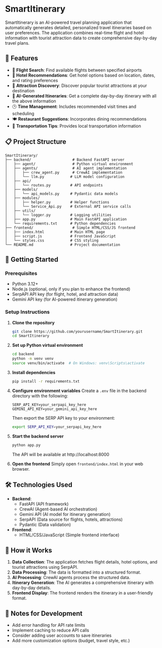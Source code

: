 # SmartItinerary

SmartItinerary is an AI-powered travel planning application that automatically generates detailed, personalized travel itineraries based on user preferences. The application combines real-time flight and hotel information with tourist attraction data to create comprehensive day-by-day travel plans.

## 🌟 Features

- 🛫 **Flight Search**: Find available flights between specified airports
- 🏨 **Hotel Recommendations**: Get hotel options based on location, dates, and rating preferences
- 🗿 **Attraction Discovery**: Discover popular tourist attractions at your destination
- 📝 **AI-Generated Itineraries**: Get a complete day-by-day itinerary with all the above information
- 🕒 **Time Management**: Includes recommended visit times and scheduling
- 🍽️ **Restaurant Suggestions**: Incorporates dining recommendations
- 🚗 **Transportation Tips**: Provides local transportation information

## 📋 Project Structure

```
SmartItinerary/
├── backend/                   # Backend FastAPI server
│   ├── agent/                 # Python virtual environment
│   ├── agents/                # AI agent implementation
│   │   ├── crew_agent.py      # CrewAI implementation
│   │   └── llm.py            # LLM model configuration
│   ├── api/
│   │   └── routes.py         # API endpoints
│   ├── models/
│   │   └── api_models.py     # Pydantic data models
│   ├── modules/
│   │   ├── helper.py         # Helper functions
│   │   └── Service_Api.py    # External API service calls
│   ├── utils/
│   │   └── logger.py         # Logging utilities
│   ├── app.py                # Main FastAPI application
│   └── requirements.txt      # Python dependencies
├── frontend/                  # Simple HTML/CSS/JS frontend
│   ├── index.html            # Main HTML page
│   ├── script.js             # Frontend JavaScript
│   └── styles.css            # CSS styling
└── README.md                 # Project documentation
```

## 🚀 Getting Started

### Prerequisites

- Python 3.12+
- Node.js (optional, only if you plan to enhance the frontend)
- SerpAPI API key (for flight, hotel, and attraction data)
- Gemini API key (for AI-powered itinerary generation)

### Setup Instructions

1. **Clone the repository**

   ```bash
   git clone https://github.com/yourusername/SmartItinerary.git
   cd SmartItinerary
   ```

2. **Set up Python virtual environment**

   ```bash
   cd backend
   python -m venv venv
   source venv/bin/activate  # On Windows: venv\Scripts\activate
   ```

3. **Install dependencies**

   ```bash
   pip install -r requirements.txt
   ```

4. **Configure environment variables**
   Create a `.env` file in the backend directory with the following:

   ```
   SERP_API_KEY=your_serpapi_key_here
   GEMINI_API_KEY=your_gemini_api_key_here
   ```

   Then export the SERP API key to your environment:

   ```bash
   export SERP_API_KEY=your_serpapi_key_here
   ```

5. **Start the backend server**

   ```bash
   python app.py
   ```

   The API will be available at http://localhost:8000

6. **Open the frontend**
   Simply open `frontend/index.html` in your web browser.


## 🛠️ Technologies Used

- **Backend**:
  - FastAPI (API framework)
  - CrewAI (Agent-based AI orchestration)
  - Gemini API (AI model for itinerary generation)
  - SerpAPI (Data source for flights, hotels, attractions)
  - Pydantic (Data validation)
- **Frontend**:
  - HTML/CSS/JavaScript (Simple frontend interface)

## 🧩 How it Works

1. **Data Collection**: The application fetches flight details, hotel options, and tourist attractions using SerpAPI.
2. **Data Processing**: The data is formatted into a structured format.
3. **AI Processing**: CrewAI agents process the structured data.
4. **Itinerary Generation**: The AI generates a comprehensive itinerary with day-by-day details.
5. **Frontend Display**: The frontend renders the itinerary in a user-friendly format.

## 📝 Notes for Development

- Add error handling for API rate limits
- Implement caching to reduce API calls
- Consider adding user accounts to save itineraries
- Add more customization options (budget, travel style, etc.)

